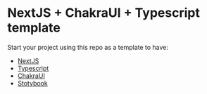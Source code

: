 # NextJS + ChakraUI + Typescript template

Start your project using this repo as a template to have:
- [NextJS](https://nextjs.org/)
- [Typescript](https://www.typescriptlang.org/)
- [ChakraUI](https://chakra-ui.com/)
- [Stotybook](https://storybook.js.org/)
